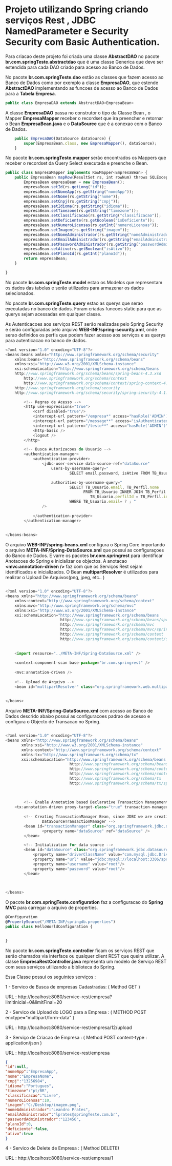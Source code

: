 # Projeto utilizando Spring criando serviços Rest , JDBC NamedParameter e  Security Security com Basic Authentication.


Para criacao deste projeto foi criada uma classe **AbstractDAO<T>** no pacote **br.com.springTeste.abstractdao** que é uma classe 
Generica que deve ser estendida para cada DAO criado para acesso ao Banco de Dados.

No pacote **br.com.springTeste.dao** estão as classes que fazem acesso ao Banco de Dados como por exemplo a classe **EmpresaDAO**,
que estende **AbstractDAO** implementando as funcoes de acesso ao Banco de Dados para a **Tabela Empresa**. 

```javascript
public class EmpresaDAO extends AbstractDAO<EmpresaBean>
```

A classe **EmpresaDAO** passa no construtor o tipo da Classe Bean , o Mapper **EmpresaMapper** receber o recordset que ira preencher e retornar o Bean **EmpresaBean.java** e o **DataSource** que é a conexao com o Banco de Dados.   

```javascript
	public EmpresaDAO(DataSource dataSource) {
		super(EmpresaBean.class, new EmpresaMapper(), dataSource);
	}
```

No pacote **br.com.springTeste.mapper** serão encontrados os Mappers que receber o recordset da Query Select executada e 
preenche o Bean. 

```javascript
public class EmpresaMapper implements RowMapper<EmpresaBean> {
    public EmpresaBean mapRow(ResultSet rs, int rowNum) throws SQLException {
        EmpresaBean empresaBean = new EmpresaBean();
        empresaBean.setId(rs.getLong("id"));
        empresaBean.setNomeApp(rs.getString("nomeApp"));
        empresaBean.setNome(rs.getString("nome"));
        empresaBean.setCnpj(rs.getString("cnpj"));
        empresaBean.setIdioma(rs.getString("idioma"));
        empresaBean.setTimezone(rs.getString("timezone"));
        empresaBean.setClassificacao(rs.getString("classificacao"));
        empresaBean.setDeficiente(rs.getBoolean("isDeficiente"));
        empresaBean.setNumeroLicensas(rs.getInt("numeroLicensas"));
        empresaBean.setImagem(rs.getString("imagem"));
        empresaBean.setNomeAdministrador(rs.getString("nomeAdministrador"));
        empresaBean.setEmailAdministrador(rs.getString("emailAdministrador"));
        empresaBean.setPasswordAdministrador(rs.getString("passwordAdministrador"));
        empresaBean.setAtivo(rs.getBoolean("isAtivo"));
        empresaBean.setPlanoId(rs.getInt("planoId"));
        return empresaBean;
    }

}

```


No pacote **br.com.springTeste.model** estao os Modelos que representam os dados das tabelas e serão utilizados para armazenar os dados selecionados. 



No pacote **br.com.springTeste.query** estao as querys que serao executadas no banco de dados. Foram criadas funcoes static para que as querys sejam acessadas em qualquer classe. 




As Autenticacoes aos serviços REST serão realizadas pelo Spring Security e serão configuradas pelo arquivo **WEB-INF/spring-security.xml**, 
onde serao definidos os perfis que podem fazer acesso aos serviços e as querys para autenticacao no banco de dados.


```javascript
<?xml version="1.0" encoding="UTF-8"?>
<beans:beans xmlns="http://www.springframework.org/schema/security"
	xmlns:beans="http://www.springframework.org/schema/beans"
	xmlns:xsi="http://www.w3.org/2001/XMLSchema-instance"
	xsi:schemaLocation="http://www.springframework.org/schema/beans
	http://www.springframework.org/schema/beans/spring-beans-4.3.xsd
        http://www.springframework.org/schema/context 
        http://www.springframework.org/schema/context/spring-context-4.3.xsd        
	http://www.springframework.org/schema/security
	http://www.springframework.org/schema/security/spring-security-4.1.xsd">

        <!-- Regras de Acesso -->
        <http use-expressions="true">
            <csrf disabled="true"/>
            <intercept-url pattern="/empresa*" access="hasRole('ADMIN')" />
            <intercept-url pattern="/message**" access="isAuthenticated()" />
            <intercept-url pattern="/teste**" access="hasRole('ADMIN')" />
            <http-basic />
            <logout />
        </http>

        <!-- Busca Autorizacoes do Usuario -->
        <authentication-manager>
            <authentication-provider>
                <jdbc-user-service data-source-ref="dataSource"
                    users-by-username-query="
                            SELECT email,password, isAtivo FROM TB_Usuario WHERE email=? ; "

                    authorities-by-username-query="
                            SELECT TB_Usuario.email, TB_Perfil.nome  
                                  FROM TB_Usuario INNER JOIN TB_Perfil ON 
                                     TB_Usuario.perfilId = TB_Perfil.id 
                            WHERE TB_Usuario.email= ? ; "
                />
                
            </authentication-provider>
        </authentication-manager>
        
        
</beans:beans>

```



O arquivo **WEB-INF/spring-beans.xml** configura o Spring Core importando o arquivo **META-INF/Spring-DataSource.xml** 
que possui as configuraçoes do Banco de Dados. E varre os pacotes **br.com.springrest** para identificar Anotacoes
do Spring e inicializar os objectos. A anotacao **<mvc:annotation-driven />** faz com que os Serviços Rest sejam identificados 
e inicializados. 
O Bean **multipartResolver** é utilizados para realizar o Upload De Arquivos(png, jpeg, etc.. ) 


```javascript

<?xml version="1.0" encoding="UTF-8"?>
<beans xmlns="http://www.springframework.org/schema/beans"
    xmlns:context="http://www.springframework.org/schema/context"
    xmlns:mvc="http://www.springframework.org/schema/mvc"
    xmlns:xsi="http://www.w3.org/2001/XMLSchema-instance"
    xsi:schemaLocation="http://www.springframework.org/schema/beans 
                        http://www.springframework.org/schema/beans/spring-beans-4.3.xsd
                        http://www.springframework.org/schema/mvc 
                        http://www.springframework.org/schema/mvc/spring-mvc-4.3.xsd
                        http://www.springframework.org/schema/context 
                        http://www.springframework.org/schema/context/spring-context-4.3.xsd">
 
    
    <import resource="../META-INF/Spring-DataSource.xml" />
    
    <context:component-scan base-package="br.com.springrest" />
 
    <mvc:annotation-driven />
    
    <!-- Upload de Arquivo -->
    <bean id="multipartResolver" class="org.springframework.web.multipart.support.StandardServletMultipartResolver"/>
    
 
</beans>

```


Arquivo **META-INF/Spring-DataSource.xml**  com acesso ao Banco de Dados descrido abaixo possui as configuracoes padrao 
de acesso e configura o Objecto de Transacao no Spring. 

```javascript

<?xml version="1.0" encoding="UTF-8"?>
<beans xmlns="http://www.springframework.org/schema/beans"
       xmlns:xsi="http://www.w3.org/2001/XMLSchema-instance"
       xmlns:context="http://www.springframework.org/schema/context"
       xmlns:tx="http://www.springframework.org/schema/tx"
       xsi:schemaLocation="http://www.springframework.org/schema/beans 
                            http://www.springframework.org/schema/beans/spring-beans-4.3.xsd
                            http://www.springframework.org/schema/context 
                            http://www.springframework.org/schema/context/spring-context-4.3.xsd
                            http://www.springframework.org/schema/tx
                            http://www.springframework.org/schema/tx/spring-tx-4.3.xsd">
    
    
    
        <!-- Enable Annotation based Declarative Transaction Management -->
	<tx:annotation-driven proxy-target-class="true" transaction-manager="transactionManager" />
    
        <!-- Creating TransactionManager Bean, since JDBC we are creating of type 
                DataSourceTransactionManager -->
        <bean id="transactionManager" class="org.springframework.jdbc.datasource.DataSourceTransactionManager">
                <property name="dataSource" ref="dataSource" />
        </bean>    

        <!-- Initialization for data source -->
        <bean id="dataSource" class="org.springframework.jdbc.datasource.DriverManagerDataSource">
            <property name="driverClassName" value="com.mysql.jdbc.Driver"/>
            <property name="url" value="jdbc:mysql://localhost:3306/springrest"/>
            <property name="username" value="root"/>
            <property name="password" value="root"/>
        </bean>
    
    

</beans>
```





O pacote **br.com.springTeste.configuration** faz a configuracao do **Spring MVC** para carregar o arquivo de properties.


```javascript
@Configuration
@PropertySource("/META-INF/springdb.properties")
public class HelloWorldConfiguration {
	

}
```


No pacote **br.com.springTeste.controller** ficam os serviços REST que serão chamados via interface ou qualquer client REST que queira utilizar.  A classe **EmpresaRestController.java** representa um modelo de Serviço REST com seus serviços utilizando a biblioteca do Spring. 


Essa Classe possui os seguintes serviços : 

1 - Servico de Busca de empresas Cadastradas: ( Method GET ) 

URL :  http://localhost:8080/service-rest/empresa?limitInicial=0&limitFinal=20

2 - Servico de Upload do LOGO para a Empresa : ( METHOD POST enctype="multipart/form-data" ) 

URL :  http://localhost:8080/service-rest/empresa/12/upload

3 - Serviço de Criacao de Empresa : ( Method POST  content-type : application/json ) 

URL :  http://localhost:8080/service-rest/empresa

```json 
{
"id":null,
"nomeApp":"EmpresaApp",
"nome":"EmpresaNome",
"cnpj":"13256984",
"idioma":"Portugues",
"timezone":"pt/BR",
"classificacao":"Livre",
"numeroLicensas":10,
"imagem":"C:/Desktop/imagem.png",
"nomeAdministrador":"Leandro Prates",
"emailAdministrador":"lprates@springTeste.com.br",
"passwordAdministrador":"123456",
"planoId":0,
"deficiente":false,
"ativo":true
}

```` 

4 - Servico de Delete de Empresa : ( Method DELETE) 

URL : http://localhost:8080/service-rest/empresa/1 







